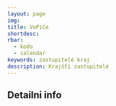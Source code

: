 ```yaml
---
layout: page
img:
title: VoPiCe
shortdesc:
rbar:
  - kodo
  - calendar
keywords: zastupitelé kraj
description: Krajští zastupitelé
---
```


## Detailni info

